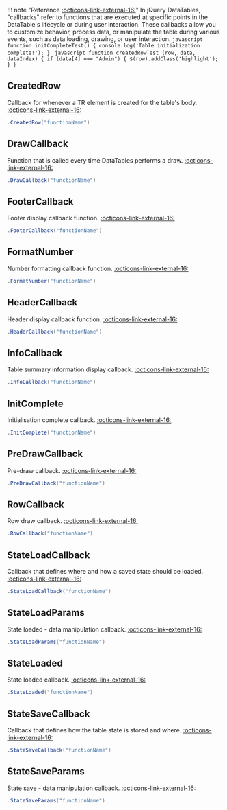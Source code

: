 !!! note "Reference [:octicons-link-external-16:](https://datatables.net/reference/option/?extn=DataTables%20-%20Callbacks)"
	In jQuery DataTables, "callbacks" refer to functions that are executed at specific points in the DataTable's lifecycle or during user interaction. 
	These callbacks allow you to customize behavior, process data, or manipulate the table during various events, such as data loading, drawing, or user interaction.
	```javascript
	function initCompleteTest() {
        console.log('Table initialization complete!');
    }
	```
	```javascript
	function createdRowTest (row, data, dataIndex) {
        if (data[4] === "Admin") {
            $(row).addClass('highlight');
        }
    }
	```

## CreatedRow
Callback for whenever a TR element is created for the table's body.
[:octicons-link-external-16:](https://datatables.net/reference/option/createdRow)
```csharp
.CreatedRow("functionName")
```

## DrawCallback
Function that is called every time DataTables performs a draw. 
[:octicons-link-external-16:](https://datatables.net/reference/option/drawCallback)
```csharp
.DrawCallback("functionName")
```

## FooterCallback
Footer display callback function.
[:octicons-link-external-16:](https://datatables.net/reference/option/footerCallback)
```csharp
.FooterCallback("functionName")
```

## FormatNumber
Number formatting callback function.
[:octicons-link-external-16:](https://datatables.net/reference/option/formatNumber)
```csharp
.FormatNumber("functionName")
```

## HeaderCallback
Header display callback function.
[:octicons-link-external-16:](https://datatables.net/reference/option/headerCallback)
```csharp
.HeaderCallback("functionName")
```

## InfoCallback
Table summary information display callback.
[:octicons-link-external-16:](https://datatables.net/reference/option/infoCallback)
```csharp
.InfoCallback("functionName")
```

## InitComplete
Initialisation complete callback.
[:octicons-link-external-16:](https://datatables.net/reference/option/initComplete)
```csharp
.InitComplete("functionName")
```

## PreDrawCallback
Pre-draw callback.
[:octicons-link-external-16:](https://datatables.net/reference/option/preDrawCallback)
```csharp
.PreDrawCallback("functionName")
```

## RowCallback
Row draw callback.
[:octicons-link-external-16:](https://datatables.net/reference/option/rowCallback)
```csharp
.RowCallback("functionName")
```

## StateLoadCallback
Callback that defines where and how a saved state should be loaded.
[:octicons-link-external-16:](https://datatables.net/reference/option/stateLoadCallback)
```csharp
.StateLoadCallback("functionName")
```

## StateLoadParams
State loaded - data manipulation callback.
[:octicons-link-external-16:](https://datatables.net/reference/option/stateLoadParams)
```csharp
.StateLoadParams("functionName")
```

## StateLoaded
State loaded callback.
[:octicons-link-external-16:](https://datatables.net/reference/option/stateLoaded)
```csharp
.StateLoaded("functionName")
```

## StateSaveCallback
Callback that defines how the table state is stored and where.
[:octicons-link-external-16:](https://datatables.net/reference/option/stateSaveCallback)
```csharp
.StateSaveCallback("functionName")
```

## StateSaveParams
State save - data manipulation callback.
[:octicons-link-external-16:](https://datatables.net/reference/option/stateSaveParams)
```csharp
.StateSaveParams("functionName")
```

